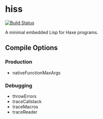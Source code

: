 # hiss

[![Build Status](https://travis-ci.org/hissvn/hiss.svg?branch=master)](https://travis-ci.org/hissvn/hiss)

A minimal embedded Lisp for Haxe programs.



## Compile Options

### Production

* nativeFunctionMaxArgs

### Debugging

* throwErrors
* traceCallstack
* traceMacros
* traceReader